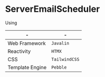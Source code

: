 # ServerEmailScheduler

Using

| -               |-                         
|-----------------|-------------------------------|
| Web Framework   |`Javalin`            |
| Reactivity      |`HTMX`            |
| CSS             |`TailwindCSS`|
| Template Engine |`Pebble`|